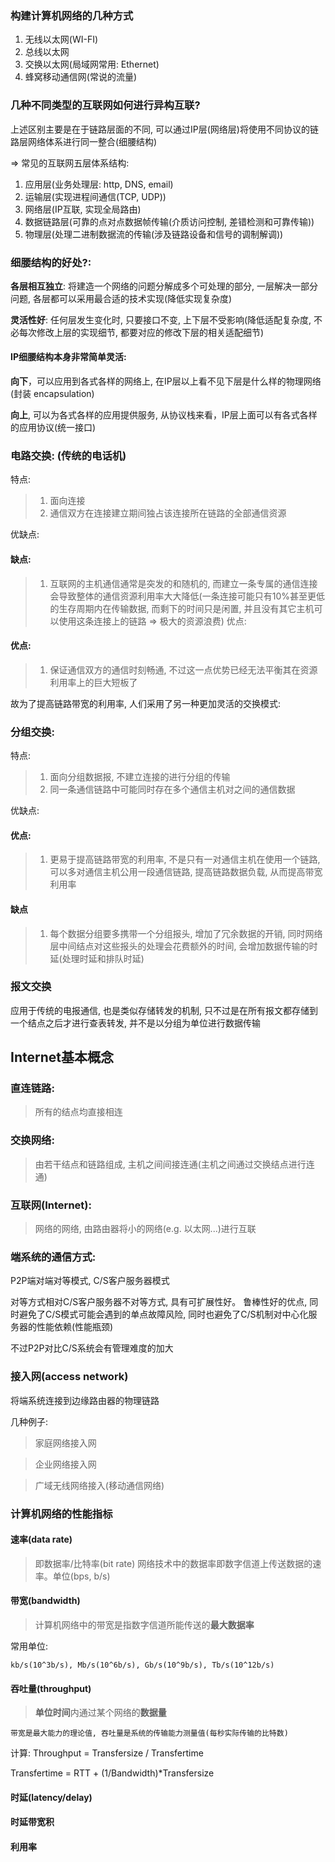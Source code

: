 ### 构建计算机网络的几种方式

1. 无线以太网(WI-FI)
2. 总线以太网
3. 交换以太网(局域网常用: Ethernet)
4. 蜂窝移动通信网(常说的流量)

### 几种不同类型的互联网如何进行异构互联?

上述区别主要是在于链路层面的不同, 可以通过IP层(网络层)将使用不同协议的链路层网络体系进行同一整合(细腰结构)

=> 常见的互联网五层体系结构:

1. 应用层(业务处理层: http, DNS, email)
2. 运输层(实现进程间通信(TCP, UDP))
3. 网络层(IP互联, 实现全局路由)
4. 数据链路层(可靠的点对点数据帧传输(介质访问控制, 差错检测和可靠传输))
5. 物理层(处理二进制数据流的传输(涉及链路设备和信号的调制解调))

### 细腰结构的好处?:

**各层相互独立**: 将建造一个网络的问题分解成多个可处理的部分, 一层解决一部分问题, 各层都可以采用最合适的技术实现(降低实现复杂度)

**灵活性好**: 任何层发生变化时, 只要接口不变, 上下层不受影响(降低适配复杂度, 不必每次修改上层的实现细节, 都要对应的修改下层的相关适配细节)

#### IP细腰结构本身非常简单灵活:

**向下**，可以应用到各式各样的网络上, 在IP层以上看不见下层是什么样的物理网络(封装 encapsulation)

**向上**, 可以为各式各样的应用提供服务, 从协议栈来看，IP层上面可以有各式各样的应用协议(统一接口)

### 电路交换: (传统的电话机)

特点:

> 1. 面向连接
> 2. 通信双方在连接建立期间独占该连接所在链路的全部通信资源

优缺点:

#### 缺点:
> 1. 互联网的主机通信通常是突发的和随机的, 而建立一条专属的通信连接会导致整体的通信资源利用率大大降低(一条连接可能只有10%甚至更低的生存周期内在传输数据, 而剩下的时间只是闲置, 并且没有其它主机可以使用这条连接上的链路 => 极大的资源浪费)
优点:

#### 优点:
> 1. 保证通信双方的通信时刻畅通, 不过这一点优势已经无法平衡其在资源利用率上的巨大短板了

故为了提高链路带宽的利用率, 人们采用了另一种更加灵活的交换模式:

### 分组交换: 

特点:

> 1. 面向分组数据报, 不建立连接的进行分组的传输
> 2. 同一条通信链路中可能同时存在多个通信主机对之间的通信数据

优缺点:

#### 优点:
> 1. 更易于提高链路带宽的利用率, 不是只有一对通信主机在使用一个链路, 可以多对通信主机公用一段通信链路, 提高链路数据负载, 从而提高带宽利用率

#### 缺点
> 1. 每个数据分组要多携带一个分组报头, 增加了冗余数据的开销, 同时网络层中间结点对这些报头的处理会花费额外的时间, 会增加数据传输的时延(处理时延和排队时延)

### 报文交换

应用于传统的电报通信, 也是类似存储转发的机制, 只不过是在所有报文都存储到一个结点之后才进行查表转发, 并不是以分组为单位进行数据传输

## Internet基本概念

### 直连链路: 

> 所有的结点均直接相连

### 交换网络:

> 由若干结点和链路组成, 主机之间间接连通(主机之间通过交换结点进行连通)

### 互联网(Internet):

> 网络的网络, 由路由器将小的网络(e.g. 以太网...)进行互联

### 端系统的通信方式:

P2P端对端对等模式, C/S客户服务器模式

对等方式相对C/S客户服务器不对等方式, 具有可扩展性好。 鲁棒性好的优点, 同时避免了C/S模式可能会遇到的单点故障风险, 同时也避免了C/S机制对中心化服务器的性能依赖(性能瓶颈)

不过P2P对比C/S系统会有管理难度的加大

### 接入网(access network)

将端系统连接到边缘路由器的物理链路

几种例子: 

> 家庭网络接入网

> 企业网络接入网

> 广域无线网络接入(移动通信网络)

### 计算机网络的性能指标

#### 速率(data rate)

> 即数据率/比特率(bit rate) 网络技术中的数据率即数字信道上传送数据的速率。单位(bps, b/s)

#### 带宽(bandwidth)

> 计算机网络中的带宽是指数字信道所能传送的**最大数据率**

常用单位:

    kb/s(10^3b/s), Mb/s(10^6b/s), Gb/s(10^9b/s), Tb/s(10^12b/s) 

#### 吞吐量(throughput)

> **单位时间**内通过某个网络的**数据量**

    带宽是最大能力的理论值, 吞吐量是系统的传输能力测量值(每秒实际传输的比特数)

计算: Throughput = Transfersize / Transfertime

Transfertime = RTT + (1/Bandwidth)*Transfersize


#### 时延(latency/delay)



#### 时延带宽积

#### 利用率